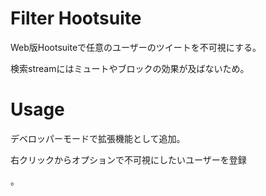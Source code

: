 # Filter Hootsuite

Web版Hootsuiteで任意のユーザーのツイートを不可視にする。

検索streamにはミュートやブロックの効果が及ばないため。

# Usage

デベロッパーモードで拡張機能として追加。

右クリックからオプションで不可視にしたいユーザーを登録

。